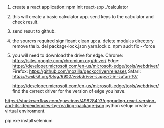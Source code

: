 1. create a react application:
    npm init react-app ./calculator
2. this will create a basic calculator app.
   send keys to the calculator and check result.
3. send result to github.
4. the sources required significant clean up:
   a. delete modules directory remove the 
   b. del package-lock.json yarn.lock
   c. npm audit fix --force
5. you will need to download the drive for edge.
    Chrome:	  https://sites.google.com/chromium.org/driver/
    Edge:	  https://developer.microsoft.com/en-us/microsoft-edge/tools/webdriver/
    Firefox:  https://github.com/mozilla/geckodriver/releases
    Safari:	  https://webkit.org/blog/6900/webdriver-support-in-safari-10/
   
   https://developer.microsoft.com/en-us/microsoft-edge/tools/webdriver/
   find the correct driver for the version of edge you have.

https://stackoverflow.com/questions/49828493/upgrading-react-version-and-its-dependencies-by-reading-package-json
python setup: create a virtual environment.

pip.exe install selenium
